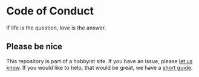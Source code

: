 # Code of Conduct

If life is the question, love is the answer.

## Please be nice

This repository is part of a hobbyist site.
If you have an issue, please [let us know](https://github.com/samplx/ZCim/issues).
If you would like to help, that would be great, we have a [short guide](CONTRIBUTION.md).

